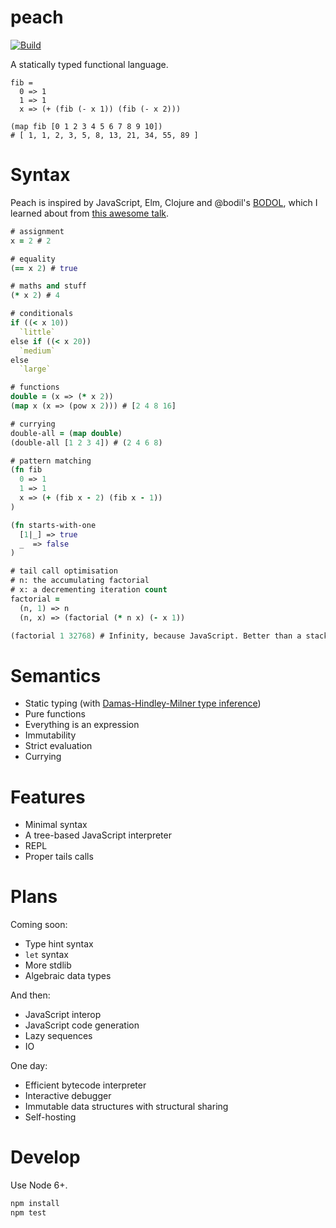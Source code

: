 # peach

[![Build](https://travis-ci.org/jwhitfieldseed/peach.svg?branch=master)](https://travis-ci.org/jwhitfieldseed/peach)

A statically typed functional language.

```
fib =
  0 => 1
  1 => 1
  x => (+ (fib (- x 1)) (fib (- x 2)))

(map fib [0 1 2 3 4 5 6 7 8 9 10])
# [ 1, 1, 2, 3, 5, 8, 13, 21, 34, 55, 89 ]
```

# Syntax
Peach is inspired by JavaScript, Elm, Clojure and @bodil's [BODOL](https://github.com/bodil/BODOL), which I learned about from [this awesome talk](https://www.youtube.com/watch?v=DHubfS8E--o).

```clojure
# assignment
x = 2 # 2

# equality
(== x 2) # true

# maths and stuff
(* x 2) # 4

# conditionals
if ((< x 10))
  `little`
else if ((< x 20))
  `medium`
else
  `large`

# functions
double = (x => (* x 2))
(map x (x => (pow x 2))) # [2 4 8 16]

# currying
double-all = (map double)
(double-all [1 2 3 4]) # (2 4 6 8)

# pattern matching
(fn fib
  0 => 1
  1 => 1
  x => (+ (fib x - 2) (fib x - 1))
)

(fn starts-with-one
  [1|_] => true
  _  => false
)

# tail call optimisation
# n: the accumulating factorial
# x: a decrementing iteration count
factorial =
  (n, 1) => n
  (n, x) => (factorial (* n x) (- x 1))

(factorial 1 32768) # Infinity, because JavaScript. Better than a stack overflow!
```

# Semantics
* Static typing (with [Damas-Hindley-Milner type inference](https://en.wikipedia.org/wiki/Hindley%E2%80%93Milner_type_system))
* Pure functions
* Everything is an expression
* Immutability
* Strict evaluation
* Currying

# Features
* Minimal syntax
* A tree-based JavaScript interpreter
* REPL
* Proper tails calls

# Plans
Coming soon:
* Type hint syntax
* `let` syntax
* More stdlib
* Algebraic data types

And then:
* JavaScript interop
* JavaScript code generation
* Lazy sequences
* IO

One day:
* Efficient bytecode interpreter
* Interactive debugger
* Immutable data structures with structural sharing
* Self-hosting

# Develop

Use Node 6+.

```bash
npm install
npm test
```


